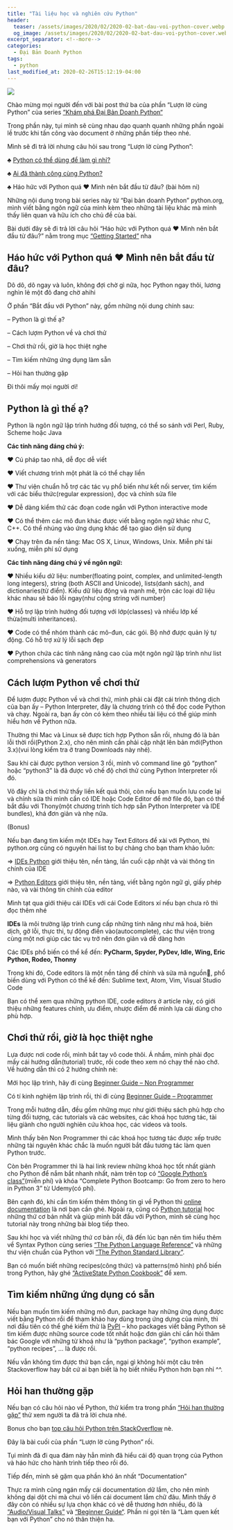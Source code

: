 ```yaml
---
title: "Tài liệu học và nghiên cứu Python"
header:
  teaser: /assets/images/2020/02/2020-02-bat-dau-voi-python-cover.webp
  og_image: /assets/images/2020/02/2020-02-bat-dau-voi-python-cover.webp
excerpt_separator: <!--more-->
categories:
  - Đại Bản Doanh Python
tags:
  - python
last_modified_at: 2020-02-26T15:12:19-04:00
---
```


![](/assets/images/2020/02/2020-02-bat-dau-voi-python-cover.webp)

Chào mừng mọi người đến với bài post thứ ba của phần “Lượn lờ cùng Python” của series [“Khám phá Đại Bản Doanh Python“](https://graphicdthanh.github.io/python/2020/07/dai-ban-doanh-python-series-overview.html)


Trong phần này, tụi mình sẽ cùng nhau dạo quanh quanh những phần ngoài lề trước khi tấn công vào document ở những phần tiếp theo nhé.

Mình sẽ đi trả lời nhưng câu hỏi sau trong “Lượn lờ cùng Python”:


♣ [Python có thể dùng để làm gì nhỉ?](https://graphicdthanh.github.io/python/2020/02/python-co-the-lam-gi-nhi.html)

♣ [Ai đã thành công cùng Python?](https://graphicdthanh.github.io/python/2020/03/ai-da-thanh-cong-cung-python.html)

♣ Háo hức với Python quá ♥ Mình nên bắt đầu từ đâu? (bài hôm ni)


Những nội dung trong bài series này từ “Đại bản doanh Python” python.org, mình viết bằng ngôn ngữ của mình kèm theo những tài liệu khác mà mình thấy liên quan và hữu ích cho chủ đề của bài.

Bài dưới đây sẽ đi trả lời câu hỏi “Háo hức với Python quá ♥ Mình nên bắt đầu từ đâu?” nằm trong mục [“Getting Started”](https://www.python.org/about/gettingstarted/) nha

## Háo hức với Python quá ♥ Mình nên bắt đầu từ đâu?
Dô dô, dô ngay và luôn, không đợi chờ gì nữa, học Python ngay thôi, lương nghìn lẻ một đô đang chờ ahihi

Ở phần “Bắt đầu với Python” này, gồm những nội dung chính sau:

– Python là gì thế ạ?

– Cách lượm Python về và chơi thử

– Chơi thử rồi, giờ là học thiệt nghe

– Tìm kiếm những ứng dụng làm sẵn

– Hỏi han thường gặp

Đi thôi mấy mọi người ơi!

## Python là gì thế ạ?

Python là ngôn ngữ lập trình hướng đối tượng, có thể so sánh với Perl, Ruby, Scheme hoặc Java

**Các tính năng đáng chú ý:**

♥ Cú pháp tao nhã, dễ đọc dễ viết

♥ Viết chương trình một phát là có thể chạy liền

♥ Thư viện chuẩn hỗ trợ các tác vụ phổ biến như kết nối server, tìm kiếm với các biểu thức(regular expression), đọc và chỉnh sửa file

♥ Dễ dàng kiểm thử các đoạn code ngắn với Python interactive mode

♥ Có thể thêm các mô đun khác được viết bằng ngôn ngữ khác như C, C++. Có thể nhúng vào ứng dụng khác để tạo giao diện sử dụng

♥ Chạy trên đa nền tảng: Mac OS X, Linux, Windows, Unix. Miễn phí tải xuống, miễn phí sử dụng

**Các tính năng đáng chú ý về ngôn ngữ:**

♥ Nhiều kiểu dữ liệu: number(floating point, complex, and unlimited-length long integers), string (both ASCII and Unicode), lists(danh sách), and dictionaries(từ điển). Kiểu dữ liệu động và mạnh mẽ, trộn các loại dữ liệu khác nhau sẽ báo lỗi ngay(như cộng string với number)

♥ Hỗ trợ lập trình hướng đối tượng với lớp(classes) và nhiều lớp kế thừa(multi inheritances).

♥ Code có thể nhóm thành các mô-đun, các gói. Bộ nhớ được quản lý tự động. Có hỗ trợ xử lý lỗi sạch đẹp

♥ Python chứa các tính năng nâng cao của một ngôn ngữ lập trình như list comprehensions và generators

## Cách lượm Python về chơi thử
Để lượm được Python về và chơi thử, mình phải cài đặt cái trình thông dịch của bạn ấy – Python Interpreter, đây là chương trình có thể đọc code Python và chạy. Ngoài ra, bạn ấy còn có kèm theo nhiều tài liệu có thể giúp mình hiểu hơn về Python nữa.

Thường thì Mac và Linux sẽ được tích hợp Python sẵn rồi, nhưng đó là bản lỗi thời rồi(Python 2.x), cho nên mình cần phải cập nhật lên bản mới(Python 3.x)(vui lòng kiểm tra ở trang Downloads này nhé).

Sau khi cài được python version 3 rồi, mình vô command line gõ “python” hoặc “python3” là đã được vô chế độ chơi thử cùng Python Interpreter rồi đó.

Vô đây chỉ là chơi thử thấy liền kết quả thôi, còn nếu bạn muốn lưu code lại và chỉnh sửa thì mình cần có IDE hoặc Code Editor để mở file đó, bạn có thể bắt đầu với Thony(một chương trình tích hợp sẵn Python Interpreter và IDE bundles), khá đơn giản và nhẹ nữa.

(Bonus)

Nếu bạn đang tìm kiếm một IDEs hay Text Editors để xài với Python, thì python.org cũng có nguyên hai list to bự chảng cho bạn tham khảo luôn:

 ⇒ [IDEs Python](https://wiki.python.org/moin/IntegratedDevelopmentEnvironments) giới thiệu tên, nền tảng, lần cuối cập nhật và vài thông tin chính của IDE

⇒ [Python Editors](https://wiki.python.org/moin/PythonEditors) giới thiệu tên, nền tảng, viết bằng ngôn ngữ gì, giấy phép nào, và vài thông tin chính của editor

Mình tạt qua giới thiệu cái IDEs với cái Code Editors xí nếu bạn chưa rõ thì đọc thêm nhé

**IDEs** là môi trường lập trình cung cấp những tính năng như mã hoá, biên dịch, gỡ lỗi, thực thi, tự động điền vào(autocomplete), các thư viện trong cùng một nơi giúp các tác vụ trở nên đơn giản và dễ dàng hơn

Các IDEs phổ biến có thể kể đến: **PyCharm, Spyder, PyDev, Idle, Wing, Eric Python, Rodeo, Thonny**

Trong khi đó, Code editors là một nền tảng để chỉnh và sửa mã nguồn, phổ biến dùng với Python có thể kể đến: Sublime text, Atom, Vim, Visual Studio Code

Bạn có thể xem qua những python IDE, code editors ở article này, có giới thiệu những features chính, ưu điểm, nhược điểm để mình lựa cái dùng cho phù hợp.

## Chơi thử rồi, giờ là học thiệt nghe
Lựa được nơi code rồi, mình bắt tay vô code thôi. Á nhầm, mình phải đọc mấy cái hướng dẫn(tutorial) trước, rồi code theo xem nó chạy thế nào chớ. Về hướng dẫn thì có 2 hướng chính nè:

Mới học lập trình, hãy đi cùng [Beginner Guide – Non Programmer](https://wiki.python.org/moin/BeginnersGuide/NonProgrammers)

Có tí kinh nghiệm lập trình rồi, thì đi cùng [Beginner Guide – Programmer](https://wiki.python.org/moin/BeginnersGuide/NonProgrammers)

Trong mỗi hướng dẫn, đều gồm những mục như giới thiệu sách phù hợp cho từng đối tượng, các tutorials và các websites, các khoá học tương tác, tài liệu giành cho người nghiên cứu khoa học, các videos và tools.

Mình thấy bên Non Programmer thì các khoá học tương tác được xếp trước những tài nguyên khác chắc là muốn người bắt đầu tương tác làm quen Python trước.

Còn bên Programmer thì là hai link review những khoá học tốt nhất giành cho Python để nắm bắt nhanh nhất, nàm trên top có [“Google Python’s class”](https://developers.google.com/edu/python/)(miễn phí) và  khóa “Complete Python Bootcamp: Go from zero to hero in Python 3” từ Udemy(có phí).

Bên cạnh đó, khi cần tìm kiếm thêm thông tin gì về Python thì [online documentation](https://docs.python.org/3/) là nơi bạn cần ghé. Ngoài ra, cũng có [Python tutorial](https://docs.python.org/3/tutorial/) học những thứ cơ bản nhất và giúp mình bắt đầu với Python, mình sẽ cùng học tutorial này trong những bài blog tiếp theo.

Sau khi học và viết những thứ cơ bản rồi, đã đến lúc bạn nên tìm hiểu thêm về Syntax Python cùng series [“The Python Language Reference”](https://docs.python.org/3/reference/) và những thư viện chuẩn của Python với [“The Python Standard Library“](https://docs.python.org/3/library/#the-python-standard-library).

Bạn có muốn biết những recipes(công thức) và patterns(mô hình) phổ biến trong Python, hãy ghé [“ActiveState Python Cookbook”](http://code.activestate.com/recipes/langs/python/) để xem.

## Tìm kiếm những ứng dụng có sẵn
Nếu bạn muốn tìm kiếm những mô đun, package hay những ứng dụng được viết bằng Python rồi để tham khảo hay dùng trong ứng dựng của mình, thì nơi đầu tiên có thể ghé kiếm thử là [PyPI](https://pypi.org/) – kho packages viết bằng Python sẽ tìm kiếm được những source code tốt nhất hoặc đơn giản chỉ cần hỏi thăm bác Google với những từ khoá như là “python package”, “python example”, “python recipes”, … là được rồi.

Nếu vẫn không tìm được thứ bạn cần, ngại gì không hỏi một câu trên Stackoverflow hay bất cứ ai bạn biết là họ biết nhiều Python hơn bạn nhỉ ^^.

## Hỏi han thường gặp
Nếu bạn có câu hỏi nào về Python, thử kiểm tra trong phần [“Hỏi han thường gặp”](https://docs.python.org/3/faq/) thử xem người ta đã trả lời chưa nhé.

Bonus cho bạn [top câu hỏi Python trên StackOverflow](https://stackoverflow.com/questions/tagged/python?sort=MostVotes&edited=true) nè.

Đây là bài cuối của phần “Lượn lờ cùng Python” rồi.

Tụi mình đã đi qua đám này hẳn mình đã hiểu cái độ quan trọng của Python và háo hức cho hành trình tiếp theo rồi đó.

Tiếp đến, mình sẽ gặm qua phần khó ăn nhất “Documentation”

Thực ra mình cũng ngán mấy cái documentation dữ lắm, cho nên mình không dại dột chi mà chui vô liền cái document lắm chữ đâu. Mình thấy ở đây còn có nhiều sự lựa chọn khác có vẻ dễ thương hơn nhiều, đó là [“Audio/Visual Talks”](https://www.python.org/doc/av/) và [“Beginner Guide“](https://wiki.python.org/moin/BeginnersGuide). Phần ni gọi tên là “Làm quen kết bạn với Python” cho nó thân thiện ha.
